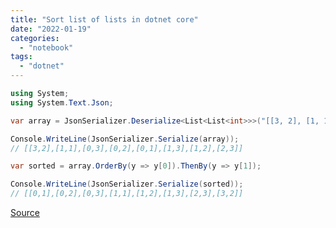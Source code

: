 ```yaml
---
title: "Sort list of lists in dotnet core"
date: "2022-01-19"
categories: 
  - "notebook"
tags: 
  - "dotnet"
---
```


```cs
using System;
using System.Text.Json;

var array = JsonSerializer.Deserialize<List<List<int>>>("[[3, 2], [1, 1], [0,3],[0,2],[0,1], [1,3], [1,2], [2, 3]]");

Console.WriteLine(JsonSerializer.Serialize(array));
// [[3,2],[1,1],[0,3],[0,2],[0,1],[1,3],[1,2],[2,3]]

var sorted = array.OrderBy(y => y[0]).ThenBy(y => y[1]);

Console.WriteLine(JsonSerializer.Serialize(sorted));
// [[0,1],[0,2],[0,3],[1,1],[1,2],[1,3],[2,3],[3,2]]
```

[Source](https://gist.github.com/drikusroor/b9df95e19f02a1278ef29bf04f5e8629)
